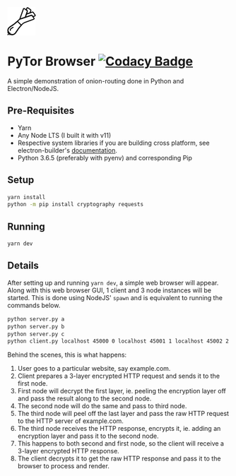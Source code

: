 ![logo](src/renderer/onion.png)
# PyTor Browser [![Codacy Badge](https://api.codacy.com/project/badge/Grade/41fa263f875e4d50b5d290a15f5c3d6c)](https://www.codacy.com/app/limyaojie93/pytor-browser?utm_source=github.com&amp;utm_medium=referral&amp;utm_content=causztic/pytor-browser&amp;utm_campaign=Badge_Grade)
A simple demonstration of onion-routing done in Python and Electron/NodeJS.

## Pre-Requisites
-  Yarn
-  Any Node LTS (I built it with v11)
-  Respective system libraries if you are building cross platform,
     see electron-builder's [documentation](https://www.electron.build/multi-platform-build).
-  Python 3.6.5 (preferably with pyenv) and corresponding Pip

## Setup
```sh
yarn install
python -m pip install cryptography requests
```

## Running
```sh
yarn dev
```

## Details
After setting up and running `yarn dev`, a simple web browser will appear.
Along with this web browser GUI, 1 client and 3 node instances will be started. 
This is done using NodeJS' `spawn` and is equivalent to running the commands below.

```sh
python server.py a
python server.py b
python server.py c
python client.py localhost 45000 0 localhost 45001 1 localhost 45002 2 https://motherfuckingwebsite.com/ 
```

Behind the scenes, this is what happens:
1. User goes to a particular website, say example.com.
2. Client prepares a 3-layer encrypted HTTP request and sends it to the first
    node.
3. First node will decrypt the first layer, ie. peeling the encryption layer
    off and pass the result along to the second node.
4. The second node will do the same and pass to third node.
5. The third node will peel off the last layer and pass the raw HTTP request to
    the HTTP server of example.com.
6. The third node receives the HTTP response, encrypts it, ie. adding an 
    encryption layer and pass it to the second node.
7. This happens to both second and first node, so the client will receive a
    3-layer encrypted HTTP response.
8. The client decrypts it to get the raw HTTP response and pass it to the browser
    to process and render.

